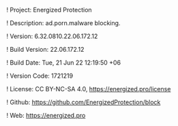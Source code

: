 ! Project: Energized Protection

! Description: ad.porn.malware blocking.

! Version: 6.32.0810.22.06.172.12

! Build Version: 22.06.172.12

! Build Date: Tue, 21 Jun 22 12:19:50 +06

! Version Code: 1721219

! License: CC BY-NC-SA 4.0, https://energized.pro/license

! Github: https://github.com/EnergizedProtection/block

! Web: https://energized.pro
